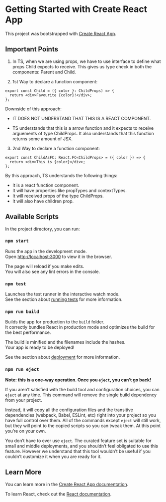 # Getting Started with Create React App

This project was bootstrapped with [Create React App](https://github.com/facebook/create-react-app).

## Important Points 

1. In TS, when we are using props, we have to use interface to define what props Child expects to receive. This gives us type check in both the components: Parent and Child.

2. 1st Way to declare a function component: 

```
export const Child = ({ color }: ChildProps) => {
  return <div>Favourite {color}!</div>;
};
```

Downside of this approach: 
- IT DOES NOT UNDERSTAND THAT THIS IS A REACT COMPONENT.

- TS understands that this is a arrow function and it expects to receive arguements of type ChildProps. It also understands that this function returns some amount of JSX.

3. 2nd Way to declare a function component:

```
export const ChildAsFC: React.FC<ChildProps> = ({ color }) => {
  return <div>This is {color}</div>;
};
```

By this approach, TS understands the following things:

- It is a react function component.
- It will have properties like propTypes and contextTypes.
- It will received props of the type ChildProps.
- It will also have children prop.


## Available Scripts

In the project directory, you can run:

### `npm start`

Runs the app in the development mode.\
Open [http://localhost:3000](http://localhost:3000) to view it in the browser.

The page will reload if you make edits.\
You will also see any lint errors in the console.

### `npm test`

Launches the test runner in the interactive watch mode.\
See the section about [running tests](https://facebook.github.io/create-react-app/docs/running-tests) for more information.

### `npm run build`

Builds the app for production to the `build` folder.\
It correctly bundles React in production mode and optimizes the build for the best performance.

The build is minified and the filenames include the hashes.\
Your app is ready to be deployed!

See the section about [deployment](https://facebook.github.io/create-react-app/docs/deployment) for more information.

### `npm run eject`

**Note: this is a one-way operation. Once you `eject`, you can’t go back!**

If you aren’t satisfied with the build tool and configuration choices, you can `eject` at any time. This command will remove the single build dependency from your project.

Instead, it will copy all the configuration files and the transitive dependencies (webpack, Babel, ESLint, etc) right into your project so you have full control over them. All of the commands except `eject` will still work, but they will point to the copied scripts so you can tweak them. At this point you’re on your own.

You don’t have to ever use `eject`. The curated feature set is suitable for small and middle deployments, and you shouldn’t feel obligated to use this feature. However we understand that this tool wouldn’t be useful if you couldn’t customize it when you are ready for it.

## Learn More

You can learn more in the [Create React App documentation](https://facebook.github.io/create-react-app/docs/getting-started).

To learn React, check out the [React documentation](https://reactjs.org/).
